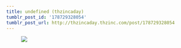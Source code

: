 ```yaml
---
title: undefined (thzincaday)
tumblr_post_id: '178729328054'
tumblr_post_url: http://thzincaday.thzinc.com/post/178729328054
---
```


<figure class="tmblr-full" data-orig-height="1280" data-orig-width="961"><img src="https://66.media.tumblr.com/5a6b7e579e290db493a9e5d81c868573/tumblr_pg2xotkAZZ1qiatw7_540.jpg" data-orig-height="1280" data-orig-width="961"></figure>